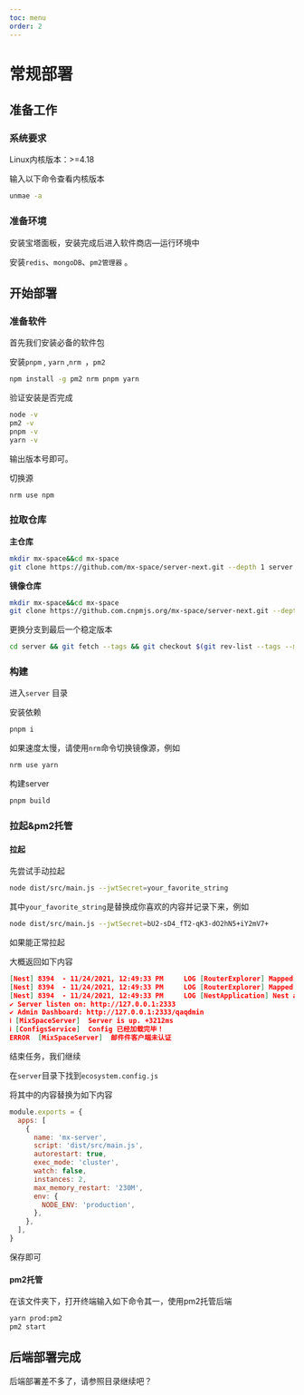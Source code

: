 ```yaml
---
toc: menu
order: 2
---
```

# 常规部署

## 准备工作

### 系统要求

Linux内核版本：>=4.18

输入以下命令查看内核版本

```bash
unmae -a
```

### 准备环境

安装宝塔面板，安装完成后进入软件商店—运行环境中

安装`redis`、`mongoDB`、`pm2管理器` 。

## 开始部署

### 准备软件

首先我们安装必备的软件包

安装`pnpm` , `yarn` ,`nrm `，`pm2`

```bash
npm install -g pm2 nrm pnpm yarn
```

验证安装是否完成

```bash
node -v
pm2 -v
pnpm -v
yarn -v
```

输出版本号即可。

切换源

```bash
nrm use npm
```

### 拉取仓库

**主仓库**

```bash
mkdir mx-space&&cd mx-space
git clone https://github.com/mx-space/server-next.git --depth 1 server
```

**镜像仓库**

```bash
mkdir mx-space&&cd mx-space
git clone https://github.com.cnpmjs.org/mx-space/server-next.git --depth 1 server
```

更换分支到最后一个稳定版本

```bash
cd server && git fetch --tags && git checkout $(git rev-list --tags --max-count=1) && cd ..
```

### 构建

进入`server` 目录

安装依赖

```bash
pnpm i
```

如果速度太慢，请使用`nrm`命令切换镜像源，例如

```bash
nrm use yarn
```

构建server

```bash
pnpm build
```

### 拉起&pm2托管

#### 拉起

先尝试手动拉起

```bash
node dist/src/main.js --jwtSecret=your_favorite_string
```

其中`your_favorite_string`是替换成你喜欢的内容并记录下来，例如

```bash
node dist/src/main.js --jwtSecret=bU2-sD4_fT2-qK3-dO2hN5+iY2mV7+
```

如果能正常拉起

大概返回如下内容

```json
[Nest] 8394  - 11/24/2021, 12:49:33 PM     LOG [RouterExplorer] Mapped {/api/v2/snippets/:id, PUT} route +1ms
[Nest] 8394  - 11/24/2021, 12:49:33 PM     LOG [RouterExplorer] Mapped {/api/v2/snippets/:id, DELETE} route +1ms
[Nest] 8394  - 11/24/2021, 12:49:33 PM     LOG [NestApplication] Nest application successfully started +143ms
✔ Server listen on: http://127.0.0.1:2333                                                           11/24/21, 12:49:33
✔ Admin Dashboard: http://127.0.0.1:2333/qaqdmin                                                    11/24/21, 12:49:33
ℹ [MixSpaceServer]  Server is up. +3212ms                                                           11/24/21, 12:49:33
ℹ [ConfigsService]  Config 已经加载完毕！                                                           11/24/21, 12:49:33
ERROR  [MixSpaceServer]  邮件件客户端未认证                                                        11/24/21, 12:49:33

```

结束任务，我们继续

在`server`目录下找到`ecosystem.config.js`

将其中的内容替换为如下内容

```javascript
module.exports = {
  apps: [
    {
      name: 'mx-server',
      script: 'dist/src/main.js',
      autorestart: true,
      exec_mode: 'cluster',
      watch: false,
      instances: 2,
      max_memory_restart: '230M',
      env: {
        NODE_ENV: 'production',
      },
    },
  ],
}

```

保存即可

#### pm2托管

在该文件夹下，打开终端输入如下命令其一，使用pm2托管后端

```bash
yarn prod:pm2
pm2 start
```

## 后端部署完成

后端部署差不多了，请参照目录继续吧？

